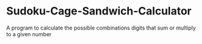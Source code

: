 # Sudoku-Cage-Sandwich-Calculator
A program to calculate the possible combinations digits that sum or multiply to a given number

